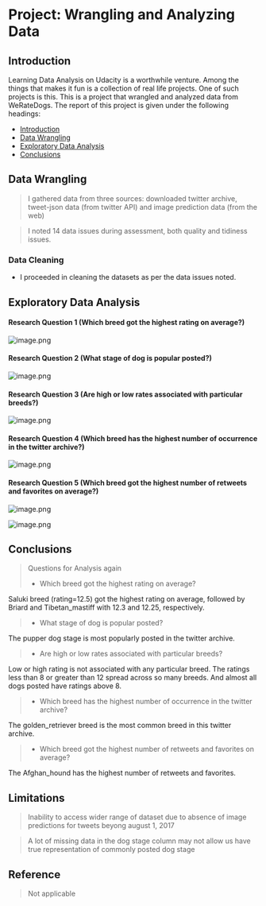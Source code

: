 
# Project: Wrangling and Analyzing Data

<a id='intro'></a>
## Introduction

Learning Data Analysis on Udacity is a worthwhile venture. Among the things that makes it fun is a collection of real life projects. One of such projects is this. This is a project that wrangled and analyzed data from WeRateDogs. The report of this project is given under the following headings:

<ul>
<li><a href="#intro">Introduction</a></li>
<li><a href="#wrangling">Data Wrangling</a></li>
<li><a href="#eda">Exploratory Data Analysis</a></li>
<li><a href="#conclusions">Conclusions</a></li>
</ul>

<a id='wrangling'></a>
## Data Wrangling
> I gathered data from three sources: downloaded twitter archive, tweet-json data (from twitter API) and image prediction data (from the web)

> I noted 14 data issues during assessment, both quality and tidiness issues.

### Data Cleaning
- I proceeded in cleaning the datasets as per the data issues noted.

<a id='eda'></a>
## Exploratory Data Analysis

#### Research Question 1 (Which breed got the highest rating on average?)

![image.png](attachment:image.png)

#### Research Question 2  (What stage of dog is popular posted?)

![image.png](attachment:image.png)

#### Research Question 3 (Are high or low rates associated with particular breeds?)

![image.png](attachment:image.png)

#### Research Question 4 (Which breed has the highest number of occurrence in the twitter archive?)

![image.png](attachment:image.png)

#### Research Question 5 (Which breed got the highest number of retweets and favorites on average?)

![image.png](attachment:image.png)

![image.png](attachment:image.png)

<a id='conclusions'></a>
## Conclusions
> Questions for Analysis again
> + Which breed got the highest rating on average?

Saluki breed (rating=12.5) got the highest rating on average, followed by Briard and Tibetan_mastiff with 12.3 and 12.25, respectively.

> + What stage of dog is popular posted?

The pupper dog stage is most popularly posted in the twitter archive.

> + Are high or low rates associated with particular breeds?

Low or high rating is not associated with any particular breed. The ratings less than 8 or greater than 12 spread across so many breeds. And almost all dogs posted have ratings above 8.

> + Which breed has the highest number of occurrence in the twitter archive?

The golden_retriever breed is the most common breed in this twitter archive.

> + Which breed got the highest number of retweets and favorites on average?

The Afghan_hound has the highest number of retweets and favorites.



## Limitations

> Inability to access wider range of dataset due to absence of image predictions for tweets beyong august 1, 2017

> A lot of missing data in the dog stage column may not allow us have true representation of commonly posted dog stage

## Reference
> Not applicable

